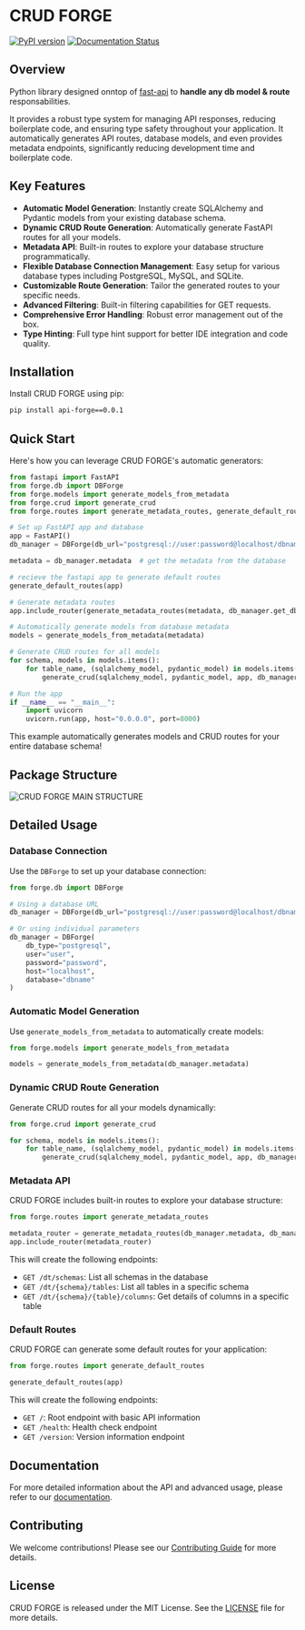 # CRUD FORGE

[![PyPI version](https://badge.fury.io/py/crud-forge.svg)](https://badge.fury.io/py/crud-forge)
[![Documentation Status](https://readthedocs.org/projects/crud-forge/badge/?version=latest)](https://crud-forge.readthedocs.io/en/latest/?badge=latest)

## Overview

Python library designed onntop of [fast-api](https://fastapi.tiangolo.com/) to **handle any db model & route** responsabilities.

It provides a robust type system for managing API responses, reducing boilerplate code, and ensuring type safety throughout your application.
It automatically generates API routes, database models, and even provides metadata endpoints, significantly reducing development time and boilerplate code.

## Key Features

- **Automatic Model Generation**: Instantly create SQLAlchemy and Pydantic models from your existing database schema.
- **Dynamic CRUD Route Generation**: Automatically generate FastAPI routes for all your models.
- **Metadata API**: Built-in routes to explore your database structure programmatically.
- **Flexible Database Connection Management**: Easy setup for various database types including PostgreSQL, MySQL, and SQLite.
- **Customizable Route Generation**: Tailor the generated routes to your specific needs.
- **Advanced Filtering**: Built-in filtering capabilities for GET requests.
- **Comprehensive Error Handling**: Robust error management out of the box.
- **Type Hinting**: Full type hint support for better IDE integration and code quality.

## Installation

Install CRUD FORGE using pip:

```bash
pip install api-forge==0.0.1
```

## Quick Start

Here's how you can leverage CRUD FORGE's automatic generators:

```python
from fastapi import FastAPI
from forge.db import DBForge
from forge.models import generate_models_from_metadata
from forge.crud import generate_crud
from forge.routes import generate_metadata_routes, generate_default_routes

# Set up FastAPI app and database
app = FastAPI()
db_manager = DBForge(db_url="postgresql://user:password@localhost/dbname")

metadata = db_manager.metadata  # get the metadata from the database

# recieve the fastapi app to generate default routes
generate_default_routes(app)

# Generate metadata routes
app.include_router(generate_metadata_routes(metadata, db_manager.get_db))

# Automatically generate models from database metadata
models = generate_models_from_metadata(metadata)

# Generate CRUD routes for all models
for schema, models in models.items():
    for table_name, (sqlalchemy_model, pydantic_model) in models.items():
        generate_crud(sqlalchemy_model, pydantic_model, app, db_manager.get_db)

# Run the app
if __name__ == "__main__":
    import uvicorn
    uvicorn.run(app, host="0.0.0.0", port=8000)
```

This example automatically generates models and CRUD routes for your entire database schema!

## Package Structure

![CRUD FORGE MAIN STRUCTURE](docs/images/pkg.svg)

## Detailed Usage

### Database Connection

Use the `DBForge` to set up your database connection:

```python
from forge.db import DBForge

# Using a database URL
db_manager = DBForge(db_url="postgresql://user:password@localhost/dbname")

# Or using individual parameters
db_manager = DBForge(
    db_type="postgresql",
    user="user",
    password="password",
    host="localhost",
    database="dbname"
)
```

### Automatic Model Generation

Use `generate_models_from_metadata` to automatically create models:

```python
from forge.models import generate_models_from_metadata

models = generate_models_from_metadata(db_manager.metadata)
```

### Dynamic CRUD Route Generation

Generate CRUD routes for all your models dynamically:

```python
from forge.crud import generate_crud

for schema, models in models.items():
    for table_name, (sqlalchemy_model, pydantic_model) in models.items():
        generate_crud(sqlalchemy_model, pydantic_model, app, db_manager.get_db, tags=[f"{schema}_{table_name}"])
```

### Metadata API

CRUD FORGE includes built-in routes to explore your database structure:

```python
from forge.routes import generate_metadata_routes

metadata_router = generate_metadata_routes(db_manager.metadata, db_manager.get_db)
app.include_router(metadata_router)
```

This will create the following endpoints:

- `GET /dt/schemas`: List all schemas in the database
- `GET /dt/{schema}/tables`: List all tables in a specific schema
- `GET /dt/{schema}/{table}/columns`: Get details of columns in a specific table

### Default Routes

CRUD FORGE can generate some default routes for your application:

```python
from forge.routes import generate_default_routes

generate_default_routes(app)
```

This will create the following endpoints:

- `GET /`: Root endpoint with basic API information
- `GET /health`: Health check endpoint
- `GET /version`: Version information endpoint

## Documentation

For more detailed information about the API and advanced usage, please refer to our [documentation](https://crud-forge.readthedocs.io).

## Contributing

We welcome contributions! Please see our [Contributing Guide](CONTRIBUTING.md) for more details.

## License

CRUD FORGE is released under the MIT License. See the [LICENSE](LICENSE) file for more details.